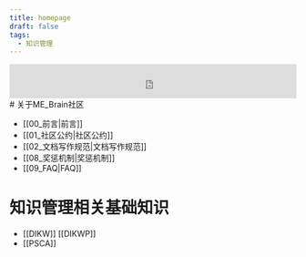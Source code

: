```yaml
---
title: homepage
draft: false
tags:
  - 知识管理
---
```

<iframe id="embed_dom" name="embed_dom" frameborder="0" style="display:block;width:100%; height:60px;" src="https://cn.widgetstore.net/view/index.html?q=5b049cc8622189440f31d6307d40e568.8212c3bc6655742f01d6ea8a2ee15a73"></iframe>
# 关于ME_Brain社区

- [[00_前言|前言]]
- [[01_社区公约|社区公约]]
- [[02_文档写作规范|文档写作规范]]
- [[08_奖惩机制|奖惩机制]]
- [[09_FAQ|FAQ]]

# 知识管理相关基础知识

- [[DIKW]] [[DIKWP]]
- [[PSCA]]